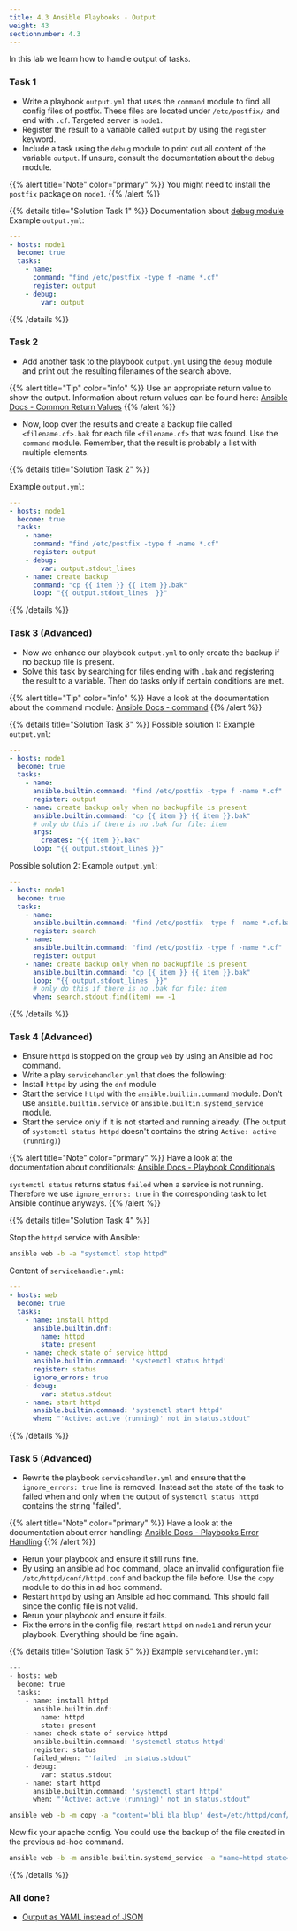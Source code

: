 ```yaml
---
title: 4.3 Ansible Playbooks - Output
weight: 43
sectionnumber: 4.3
---
```


In this lab we learn how to handle output of tasks.

### Task 1

* Write a playbook `output.yml` that uses the `command` module to find all config files of postfix. These files are located under `/etc/postfix/` and end with `.cf`. Targeted server is `node1`.
* Register the result to a variable called `output` by using the `register` keyword.
* Include a task using the `debug` module to print out all content of the variable `output`. If unsure, consult the documentation about the `debug` module.

{{% alert title="Note" color="primary" %}}
You might need to install the `postfix` package on `node1`.
{{% /alert %}}

{{% details title="Solution Task 1" %}}
Documentation about [debug module](https://docs.ansible.com/ansible/latest/collections/ansible/builtin/debug_module.html)
Example `output.yml`:
```yaml
---
- hosts: node1
  become: true
  tasks:
    - name:
      command: "find /etc/postfix -type f -name *.cf"
      register: output
    - debug:
        var: output
```

{{% /details %}}

### Task 2

* Add another task to the playbook `output.yml` using the `debug` module and print out the resulting filenames of the search above.

{{% alert title="Tip" color="info" %}}
Use an appropriate return value to show the output. Information about return values can be found here: [Ansible Docs - Common Return Values](https://docs.ansible.com/ansible/latest/reference_appendices/common_return_values.html)
{{% /alert %}}

* Now, loop over the results and create a backup file called `<filename.cf>.bak` for each file `<filename.cf>` that was found. Use the `command` module. Remember, that the result is probably a list with multiple elements.

{{% details title="Solution Task 2" %}}

Example `output.yml`:
```yaml
---
- hosts: node1
  become: true
  tasks:
    - name:
      command: "find /etc/postfix -type f -name *.cf"
      register: output
    - debug:
        var: output.stdout_lines
    - name: create backup
      command: "cp {{ item }} {{ item }}.bak"
      loop: "{{ output.stdout_lines  }}"
```
{{% /details %}}

### Task 3 (Advanced)

* Now we enhance our playbook `output.yml` to only create the backup if no backup file is present.
* Solve this task by searching for files ending with `.bak` and registering the result to a variable. Then do tasks only if certain conditions are met.

{{% alert title="Tip" color="info" %}}
Have a look at the documentation about the command module: [Ansible Docs - command](https://docs.ansible.com/ansible/latest/collections/ansible/builtin/command_module.html)
{{% /alert %}}

{{% details title="Solution Task 3" %}}
Possible solution 1:
Example `output.yml`:
```yaml
---
- hosts: node1
  become: true
  tasks:
    - name:
      ansible.builtin.command: "find /etc/postfix -type f -name *.cf"
      register: output
    - name: create backup only when no backupfile is present
      ansible.builtin.command: "cp {{ item }} {{ item }}.bak"
      # only do this if there is no .bak for file: item
      args:
        creates: "{{ item }}.bak"
      loop: "{{ output.stdout_lines }}"
```

Possible solution 2:
Example `output.yml`:
```yaml
---
- hosts: node1
  become: true
  tasks:
    - name:
      ansible.builtin.command: "find /etc/postfix -type f -name *.cf.bak"
      register: search
    - name:
      ansible.builtin.command: "find /etc/postfix -type f -name *.cf"
      register: output
    - name: create backup only when no backupfile is present
      ansible.builtin.command: "cp {{ item }} {{ item }}.bak"
      loop: "{{ output.stdout_lines  }}"
      # only do this if there is no .bak for file: item
      when: search.stdout.find(item) == -1
```
{{% /details %}}

### Task 4 (Advanced)

* Ensure `httpd` is stopped on the group `web` by using an Ansible ad hoc command.
* Write a play `servicehandler.yml` that does the following:
* Install `httpd` by using the `dnf` module
* Start the service `httpd` with the `ansible.builtin.command` module. Don't use `ansible.builtin.service` or `ansible.builtin.systemd_service` module.
* Start the service only if it is not started and running already. (The output of `systemctl status httpd` doesn't contains the string `Active: active (running)`)

{{% alert title="Note" color="primary" %}}
Have a look at the documentation about conditionals: [Ansible Docs - Playbook Conditionals](https://docs.ansible.com/ansible/latest/user_guide/playbooks_conditionals.html)

`systemctl status` returns status `failed` when a service is not running. Therefore we use `ignore_errors: true` in the corresponding task to let Ansible continue anyways.
{{% /alert %}}

{{% details title="Solution Task 4" %}}

Stop the `httpd` service with Ansible:
```bash
ansible web -b -a "systemctl stop httpd"
```

Content of `servicehandler.yml`:
```yaml
---
- hosts: web
  become: true
  tasks:
    - name: install httpd
      ansible.builtin.dnf:
        name: httpd
        state: present
    - name: check state of service httpd
      ansible.builtin.command: 'systemctl status httpd'
      register: status
      ignore_errors: true
    - debug:
        var: status.stdout
    - name: start httpd
      ansible.builtin.command: 'systemctl start httpd'
      when: "'Active: active (running)' not in status.stdout"
```
{{% /details %}}

### Task 5 (Advanced)

* Rewrite the playbook `servicehandler.yml` and ensure that the `ignore_errors: true` line is removed. Instead set the state of the task to failed when and only when the output of `systemctl status httpd` contains the string "failed".

{{% alert title="Note" color="primary" %}}
Have a look at the documentation about error handling: [Ansible Docs - Playbooks Error Handling](https://docs.ansible.com/ansible/latest/user_guide/playbooks_error_handling.html)
{{% /alert %}}

* Rerun your playbook and ensure it still runs fine.
* By using an ansible ad hoc command, place an invalid configuration file `/etc/httpd/conf/httpd.conf` and backup the file before. Use the `copy` module to do this in ad hoc command.
* Restart `httpd` by using an Ansible ad hoc command. This should fail since the config file is not valid.
* Rerun your playbook and ensure it fails.
* Fix the errors in the config file, restart `httpd` on `node1` and rerun your playbook. Everything should be fine again.

{{% details title="Solution Task 5" %}}
Example `servicehandler.yml`:
```bash
---
- hosts: web
  become: true
  tasks:
    - name: install httpd
      ansible.builtin.dnf:
        name: httpd
        state: present
    - name: check state of service httpd
      ansible.builtin.command: 'systemctl status httpd'
      register: status
      failed_when: "'failed' in status.stdout"
    - debug:
        var: status.stdout
    - name: start httpd
      ansible.builtin.command: 'systemctl start httpd'
      when: "'Active: active (running)' not in status.stdout"
```

```bash
ansible web -b -m copy -a "content='bli bla blup' dest=/etc/httpd/conf/httpd.conf backup=yes"
```
Now fix your apache config. You could use the backup of the file created in the previous ad-hoc command.

```bash
ansible web -b -m ansible.builtin.systemd_service -a "name=httpd state=restarted"
```
{{% /details %}}

### All done?

* [Output as YAML instead of JSON](https://docs.ansible.com/ansible/latest/collections/community/general/yaml_callback.html)

